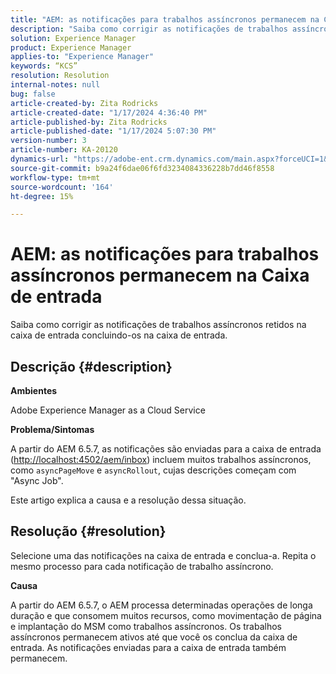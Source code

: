```yaml
---
title: "AEM: as notificações para trabalhos assíncronos permanecem na Caixa de entrada"
description: "Saiba como corrigir as notificações de trabalhos assíncronos retidos na caixa de entrada."
solution: Experience Manager
product: Experience Manager
applies-to: "Experience Manager"
keywords: “KCS”
resolution: Resolution
internal-notes: null
bug: false
article-created-by: Zita Rodricks
article-created-date: "1/17/2024 4:36:40 PM"
article-published-by: Zita Rodricks
article-published-date: "1/17/2024 5:07:30 PM"
version-number: 3
article-number: KA-20120
dynamics-url: "https://adobe-ent.crm.dynamics.com/main.aspx?forceUCI=1&pagetype=entityrecord&etn=knowledgearticle&id=094bc993-56b5-ee11-a569-6045bd006239"
source-git-commit: b9a24f6dae06f6fd3234084336228b7dd46f8558
workflow-type: tm+mt
source-wordcount: '164'
ht-degree: 15%

---
```


# AEM: as notificações para trabalhos assíncronos permanecem na Caixa de entrada


Saiba como corrigir as notificações de trabalhos assíncronos retidos na caixa de entrada concluindo-os na caixa de entrada.

## Descrição {#description}


<b>Ambientes</b>

Adobe Experience Manager as a Cloud Service

<b>Problema/Sintomas</b>

A partir do AEM 6.5.7, as notificações são enviadas para a caixa de entrada ([http://localhost:4502/aem/inbox](http://localhost:4502/aem/inbox)) incluem muitos trabalhos assíncronos, como `asyncPageMove` e `asyncRollout`, cujas descrições começam com &quot;Async Job&quot;.

Este artigo explica a causa e a resolução dessa situação.




## Resolução {#resolution}


Selecione uma das notificações na caixa de entrada e conclua-a. Repita o mesmo processo para cada notificação de trabalho assíncrono.

<b>Causa</b>

A partir do AEM 6.5.7, o AEM processa determinadas operações de longa duração e que consomem muitos recursos, como movimentação de página e implantação do MSM como trabalhos assíncronos. Os trabalhos assíncronos permanecem ativos até que você os conclua da caixa de entrada. As notificações enviadas para a caixa de entrada também permanecem.
